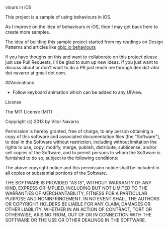viours in iOS

This project is a sample of using behaviours in iOS.

As I improve on the idea of behaviours in iOS, then I may get back here to create more samples.

The idea of building this sample project started from my readings on Design Patterns and articles like [objc.io behaviours](http://www.objc.io/issue-13/behaviors.html)

If you have thoughs on this and want to collaborate on this project please just use Pull Requests, I'll be glad to sum up new ideas. If you just want to discuss about or don't want to do a PR just reach me through dev dot vitor dot navarro at gmail dot com.

##Animations

* Follow keyboard animation which can be added to any UIView.

License

The MIT License (MIT)

Copyright (c) 2013 by Vitor Navarro

Permission is hereby granted, free of charge, to any person obtaining a copy of this software and associated documentation files (the "Software"), to deal in the Software without restriction, including without limitation the rights to use, copy, modify, merge, publish, distribute, sublicense, and/or sell copies of the Software, and to permit persons to whom the Software is furnished to do so, subject to the following conditions:

The above copyright notice and this permission notice shall be included in all copies or substantial portions of the Software.

THE SOFTWARE IS PROVIDED "AS IS", WITHOUT WARRANTY OF ANY KIND, EXPRESS OR IMPLIED, INCLUDING BUT NOT LIMITED TO THE WARRANTIES OF MERCHANTABILITY, FITNESS FOR A PARTICULAR PURPOSE AND NONINFRINGEMENT. IN NO EVENT SHALL THE AUTHORS OR COPYRIGHT HOLDERS BE LIABLE FOR ANY CLAIM, DAMAGES OR OTHER LIABILITY, WHETHER IN AN ACTION OF CONTRACT, TORT OR OTHERWISE, ARISING FROM, OUT OF OR IN CONNECTION WITH THE SOFTWARE OR THE USE OR OTHER DEALINGS IN THE SOFTWARE.
